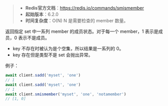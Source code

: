 > - **Redis官方文档**：https://redis.io/commands/smismember
> - **起始版本**：6.2.0
> - **时间复杂度**：O(N) N 是需要检查的 member 数量。

返回指定 set 中一系列 member 的成员状态。对于每一个 member，1 表示是成员，0 表示不是成员。

- key 不存在时被认为是个空集，所以结果是一系列的 0。
- key 存在但是类型不是 set 会抛出异常。

例子：

```typescript
await client.sadd('myset', 'one')
// 1
await client.sadd('myset', 'one')
// 1
await client.smismember('myset', 'one', 'notamember')
// [1, 0]
```
